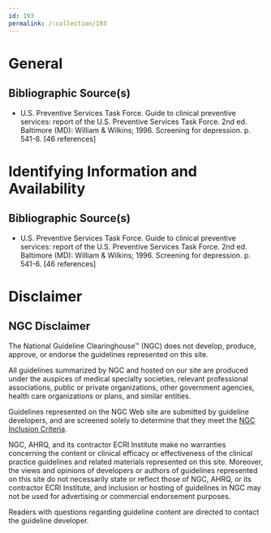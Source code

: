 ```yaml
---
id: 193
permalink: /:collection/193
---
```


# General

## Bibliographic Source(s)

- U.S. Preventive Services Task Force. Guide to clinical preventive services: report of the U.S. Preventive Services Task Force. 2nd ed. Baltimore (MD): William & Wilkins; 1996. Screening for depression. p. 541-6. [46 references]

# Identifying Information and Availability

## Bibliographic Source(s)

- U.S. Preventive Services Task Force. Guide to clinical preventive services: report of the U.S. Preventive Services Task Force. 2nd ed. Baltimore (MD): William & Wilkins; 1996. Screening for depression. p. 541-6. [46 references]

# Disclaimer

## NGC Disclaimer

The National Guideline Clearinghouse™ (NGC) does not develop, produce, approve, or endorse the guidelines represented on this site.

All guidelines summarized by NGC and hosted on our site are produced under the auspices of medical specialty societies, relevant professional associations, public or private organizations, other government agencies, health care organizations or plans, and similar entities.

Guidelines represented on the NGC Web site are submitted by guideline developers, and are screened solely to determine that they meet the [NGC Inclusion Criteria](/help-and-about/summaries/inclusion-criteria).

NGC, AHRQ, and its contractor ECRI Institute make no warranties concerning the content or clinical efficacy or effectiveness of the clinical practice guidelines and related materials represented on this site. Moreover, the views and opinions of developers or authors of guidelines represented on this site do not necessarily state or reflect those of NGC, AHRQ, or its contractor ECRI Institute, and inclusion or hosting of guidelines in NGC may not be used for advertising or commercial endorsement purposes.

Readers with questions regarding guideline content are directed to contact the guideline developer.

